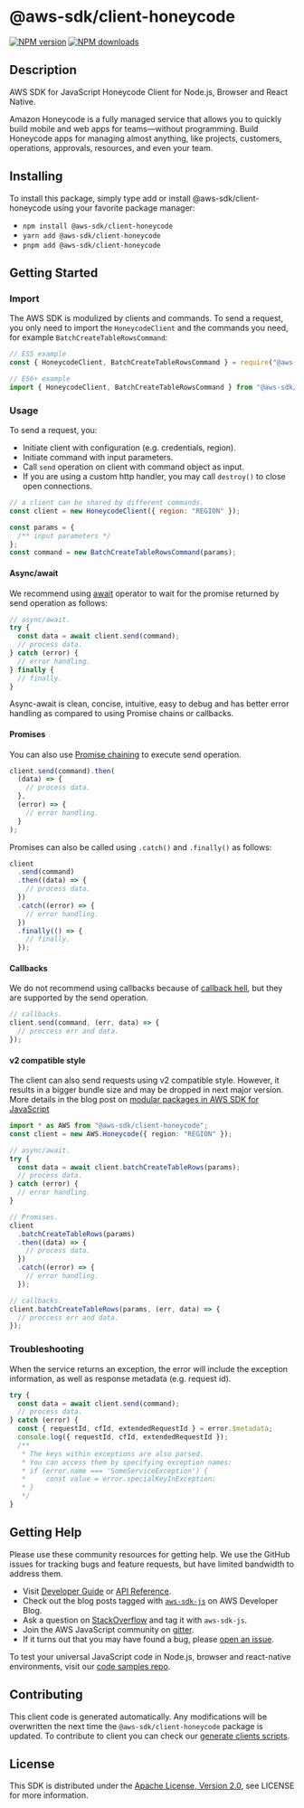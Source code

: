# @aws-sdk/client-honeycode

[![NPM version](https://img.shields.io/npm/v/@aws-sdk/client-honeycode/latest.svg)](https://www.npmjs.com/package/@aws-sdk/client-honeycode)
[![NPM downloads](https://img.shields.io/npm/dm/@aws-sdk/client-honeycode.svg)](https://www.npmjs.com/package/@aws-sdk/client-honeycode)

## Description

AWS SDK for JavaScript Honeycode Client for Node.js, Browser and React Native.

<p>
Amazon Honeycode is a fully managed service that allows you to quickly build mobile and web apps for teams—without
programming. Build Honeycode apps for managing almost anything, like projects, customers, operations, approvals,
resources, and even your team.
</p>

## Installing

To install this package, simply type add or install @aws-sdk/client-honeycode
using your favorite package manager:

- `npm install @aws-sdk/client-honeycode`
- `yarn add @aws-sdk/client-honeycode`
- `pnpm add @aws-sdk/client-honeycode`

## Getting Started

### Import

The AWS SDK is modulized by clients and commands.
To send a request, you only need to import the `HoneycodeClient` and
the commands you need, for example `BatchCreateTableRowsCommand`:

```js
// ES5 example
const { HoneycodeClient, BatchCreateTableRowsCommand } = require("@aws-sdk/client-honeycode");
```

```ts
// ES6+ example
import { HoneycodeClient, BatchCreateTableRowsCommand } from "@aws-sdk/client-honeycode";
```

### Usage

To send a request, you:

- Initiate client with configuration (e.g. credentials, region).
- Initiate command with input parameters.
- Call `send` operation on client with command object as input.
- If you are using a custom http handler, you may call `destroy()` to close open connections.

```js
// a client can be shared by different commands.
const client = new HoneycodeClient({ region: "REGION" });

const params = {
  /** input parameters */
};
const command = new BatchCreateTableRowsCommand(params);
```

#### Async/await

We recommend using [await](https://developer.mozilla.org/en-US/docs/Web/JavaScript/Reference/Operators/await)
operator to wait for the promise returned by send operation as follows:

```js
// async/await.
try {
  const data = await client.send(command);
  // process data.
} catch (error) {
  // error handling.
} finally {
  // finally.
}
```

Async-await is clean, concise, intuitive, easy to debug and has better error handling
as compared to using Promise chains or callbacks.

#### Promises

You can also use [Promise chaining](https://developer.mozilla.org/en-US/docs/Web/JavaScript/Guide/Using_promises#chaining)
to execute send operation.

```js
client.send(command).then(
  (data) => {
    // process data.
  },
  (error) => {
    // error handling.
  }
);
```

Promises can also be called using `.catch()` and `.finally()` as follows:

```js
client
  .send(command)
  .then((data) => {
    // process data.
  })
  .catch((error) => {
    // error handling.
  })
  .finally(() => {
    // finally.
  });
```

#### Callbacks

We do not recommend using callbacks because of [callback hell](http://callbackhell.com/),
but they are supported by the send operation.

```js
// callbacks.
client.send(command, (err, data) => {
  // proccess err and data.
});
```

#### v2 compatible style

The client can also send requests using v2 compatible style.
However, it results in a bigger bundle size and may be dropped in next major version. More details in the blog post
on [modular packages in AWS SDK for JavaScript](https://aws.amazon.com/blogs/developer/modular-packages-in-aws-sdk-for-javascript/)

```ts
import * as AWS from "@aws-sdk/client-honeycode";
const client = new AWS.Honeycode({ region: "REGION" });

// async/await.
try {
  const data = await client.batchCreateTableRows(params);
  // process data.
} catch (error) {
  // error handling.
}

// Promises.
client
  .batchCreateTableRows(params)
  .then((data) => {
    // process data.
  })
  .catch((error) => {
    // error handling.
  });

// callbacks.
client.batchCreateTableRows(params, (err, data) => {
  // proccess err and data.
});
```

### Troubleshooting

When the service returns an exception, the error will include the exception information,
as well as response metadata (e.g. request id).

```js
try {
  const data = await client.send(command);
  // process data.
} catch (error) {
  const { requestId, cfId, extendedRequestId } = error.$metadata;
  console.log({ requestId, cfId, extendedRequestId });
  /**
   * The keys within exceptions are also parsed.
   * You can access them by specifying exception names:
   * if (error.name === 'SomeServiceException') {
   *     const value = error.specialKeyInException;
   * }
   */
}
```

## Getting Help

Please use these community resources for getting help.
We use the GitHub issues for tracking bugs and feature requests, but have limited bandwidth to address them.

- Visit [Developer Guide](https://docs.aws.amazon.com/sdk-for-javascript/v3/developer-guide/welcome.html)
  or [API Reference](https://docs.aws.amazon.com/AWSJavaScriptSDK/v3/latest/index.html).
- Check out the blog posts tagged with [`aws-sdk-js`](https://aws.amazon.com/blogs/developer/tag/aws-sdk-js/)
  on AWS Developer Blog.
- Ask a question on [StackOverflow](https://stackoverflow.com/questions/tagged/aws-sdk-js) and tag it with `aws-sdk-js`.
- Join the AWS JavaScript community on [gitter](https://gitter.im/aws/aws-sdk-js-v3).
- If it turns out that you may have found a bug, please [open an issue](https://github.com/aws/aws-sdk-js-v3/issues/new/choose).

To test your universal JavaScript code in Node.js, browser and react-native environments,
visit our [code samples repo](https://github.com/aws-samples/aws-sdk-js-tests).

## Contributing

This client code is generated automatically. Any modifications will be overwritten the next time the `@aws-sdk/client-honeycode` package is updated.
To contribute to client you can check our [generate clients scripts](https://github.com/aws/aws-sdk-js-v3/tree/main/scripts/generate-clients).

## License

This SDK is distributed under the
[Apache License, Version 2.0](http://www.apache.org/licenses/LICENSE-2.0),
see LICENSE for more information.
